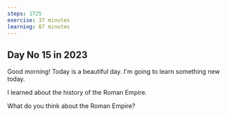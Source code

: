 ```yaml
---
steps: 1725
exercise: 37 minutes
learning: 87 minutes
---
```

## Day No 15 in 2023
Good morning! Today is a beautiful day.
I'm going to learn something new today.

I learned about the history of the Roman Empire.

What do you think about the Roman Empire?
